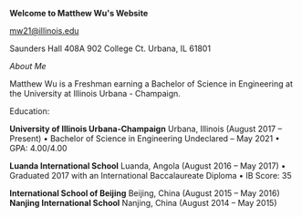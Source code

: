 **Welcome to Matthew Wu's Website**

mw21@illinois.edu

Saunders Hall 408A
902 College Ct.
Urbana, IL 61801




_About Me_

Matthew Wu is a Freshman earning a Bachelor of Science in Engineering at the University at Illinois Urbana - Champaign. 

Education:

**University of Illinois Urbana-Champaign** 
Urbana, Illinois (August 2017 – Present)
•	Bachelor of Science in Engineering Undeclared – May 2021
•	GPA: 4.00/4.00

**Luanda International School** 
Luanda, Angola (August 2016 – May 2017)
•	Graduated 2017 with an International Baccalaureate Diploma
•	IB Score: 35

**International School of Beijing** 		Beijing, China (August 2015 – May 2016)
**Nanjing International School** 		Nanjing, China (August 2014 – May 2015)
